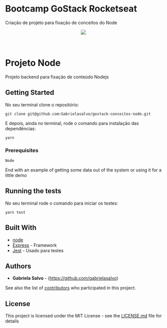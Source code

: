 # Bootcamp GoStack Rocketseat

Criação de projeto para fixação de conceitos do Node


<p align="center">
 
  <img src="https://img.shields.io/static/v1?label=javascript&message=language&color=yellow&style=for-the-badge&logo=JAVASCRIPT"/>
  <img src"https://img.shields.io/badge/-Node-green/"/>
 
</p>
</br>

# Projeto Node

Projeto backend para fixação de conteúdo Nodejs

## Getting Started

No seu terminal clone o repositório:

```
git clone git@github.com:Gabrielasalvo/gostack-conceitos-node.git
```
E depois, ainda no terminal, rode o comando para instalação das dependências:
```
yarn
```

### Prerequisites

```
Node
```




End with an example of getting some data out of the system or using it for a little demo

## Running the tests 

No seu terminal rode o comando para iniciar os testes:

``
yarn test
``

## Built With

* [node](https://nodejs.org/en//)
* [Express](https://expressjs.com/pt-br/) - Framework
* [Jest](https://jestjs.io/) - Usado para testes




## Authors

* **Gabriela Salvo** - (https://github.com/gabrielasalvo)

See also the list of [contributors](https://github.com/your/project/contributors) who participated in this project.

## License

This project is licensed under the MIT License - see the [LICENSE.md](LICENSE.md) file for details


